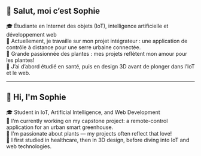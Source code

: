 ## 👋 Salut, moi c’est Sophie

🎓 Étudiante en Internet des objets (IoT), intelligence artificielle et développement web  
🌿 Actuellement, je travaille sur mon projet intégrateur : une application de contrôle à distance pour une serre urbaine connectée.  
🧠 Grande passionnée des plantes : mes projets reflètent mon amour pour les plantes!  
🎨 J’ai d’abord étudié en santé, puis en design 3D avant de plonger dans l’IoT et le web.  

---

## 👋 Hi, I'm Sophie

🎓 Student in IoT, Artificial Intelligence, and Web Development  
🌿 I'm currently working on my capstone project: a remote-control application for an urban smart greenhouse.  
🧠 I'm passionate about plants — my projects often reflect that love!  
🎨 I first studied in healthcare, then in 3D design, before diving into IoT and web technologies.  



